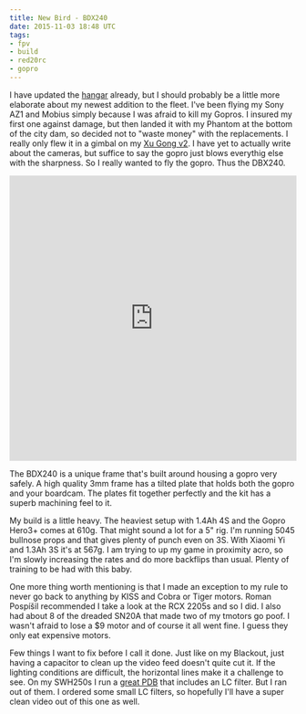 ```yaml
---
title: New Bird - BDX240
date: 2015-11-03 18:48 UTC
tags:
- fpv
- build
- red20rc
- gopro
---
```

I have updated the [hangar](/hangar) already, but I should probably be a little more elaborate about my newest addition to the fleet. I've been flying my Sony AZ1 and Mobius simply because I was afraid to kill my Gopros. I insured my first one against damage, but then landed it with my Phantom at the bottom of the city dam, so decided not to "waste money" with the replacements. I really only flew it in a gimbal on my [Xu Gong v2](https://www.youtube.com/watch?v=bBQAW1i0Hgc). I have yet to actually write about the cameras, but suffice to say the gopro just blows everythig else with the sharpness. So I really wanted to fly the gopro. Thus the DBX240.

<p class="image full">
<iframe width="100%" height="500" src="https://www.youtube.com/embed/RVDcZidGrjc" frameborder="0" allowfullscreen>
<a href="https://www.youtube.com/watch?v=RVDcZidGrjc">BDX240</a></iframe>
</p>


The BDX240 is a unique frame that's built around housing a gopro very safely. A high quality 3mm frame has a tilted plate that holds both the gopro and your boardcam. The plates fit together perfectly and the kit has a superb machining feel to it.

My build is a little heavy. The heaviest setup with 1.4Ah 4S and the Gopro Hero3+ comes at 610g. That might sound a lot for a 5" rig. I'm running 5045 bullnose props and that gives plenty of punch even on 3S. With Xiaomi Yi and 1.3Ah 3S it's at 567g. I am trying to up my game in proximity acro, so I'm slowly increasing the rates and do more backflips than usual. Plenty of training to be had with this baby.

One more thing worth mentioning is that I made an exception to my rule to never go back to anything by KISS and Cobra or Tiger motors. Roman Pospíšil recommended I take a look at the RCX 2205s and so I did. I also had about 8 of the dreaded SN20A that made two of my tmotors go poof. I wasn't afraid to lose a $9 motor and of course it all went fine. I guess they only eat expensive motors.

Few things I want to fix before I call it done. Just like on my Blackout, just having a capacitor to clean up the video feed doesn't quite cut it. If the lighting conditions are difficult, the horizontal lines make it a challenge to see. On my SWH250s I run a [great PDB](http://www.redrotorrc.com/index.php?route=product/product&product_id=52) that includes an LC filter. But I ran out of them. I ordered some small LC filters, so hopefully I'll have a super clean video out of this one as well.
